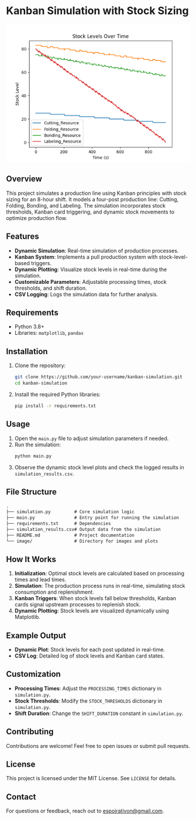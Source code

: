 # Kanban Simulation with Stock Sizing

![Simulation in Action](image/Figure_41.png)

## Overview
This project simulates a production line using Kanban principles with stock sizing for an 8-hour shift. It models a four-post production line: Cutting, Folding, Bonding, and Labeling. The simulation incorporates stock thresholds, Kanban card triggering, and dynamic stock movements to optimize production flow.

## Features
- **Dynamic Simulation**: Real-time simulation of production processes.
- **Kanban System**: Implements a pull production system with stock-level-based triggers.
- **Dynamic Plotting**: Visualize stock levels in real-time during the simulation.
- **Customizable Parameters**: Adjustable processing times, stock thresholds, and shift duration.
- **CSV Logging**: Logs the simulation data for further analysis.

## Requirements
- Python 3.8+
- Libraries: `matplotlib`, `pandas`

## Installation
1. Clone the repository:
   ```bash
   git clone https://github.com/your-username/kanban-simulation.git
   cd kanban-simulation
   ```
2. Install the required Python libraries:
   ```bash
   pip install -r requirements.txt
   ```

## Usage
1. Open the `main.py` file to adjust simulation parameters if needed.
2. Run the simulation:
   ```bash
   python main.py
   ```
3. Observe the dynamic stock level plots and check the logged results in `simulation_results.csv`.

## File Structure
```
.
├── simulation.py         # Core simulation logic
├── main.py               # Entry point for running the simulation
├── requirements.txt      # Dependencies
├── simulation_results.csv# Output data from the simulation
├── README.md             # Project documentation
└── image/                # Directory for images and plots
```

## How It Works
1. **Initialization**: Optimal stock levels are calculated based on processing times and lead times.
2. **Simulation**: The production process runs in real-time, simulating stock consumption and replenishment.
3. **Kanban Triggers**: When stock levels fall below thresholds, Kanban cards signal upstream processes to replenish stock.
4. **Dynamic Plotting**: Stock levels are visualized dynamically using Matplotlib.

## Example Output
- **Dynamic Plot**: Stock levels for each post updated in real-time.
- **CSV Log**: Detailed log of stock levels and Kanban card states.

## Customization
- **Processing Times**: Adjust the `PROCESSING_TIMES` dictionary in `simulation.py`.
- **Stock Thresholds**: Modify the `STOCK_THRESHOLDS` dictionary in `simulation.py`.
- **Shift Duration**: Change the `SHIFT_DURATION` constant in `simulation.py`.

## Contributing
Contributions are welcome! Feel free to open issues or submit pull requests.

## License
This project is licensed under the MIT License. See `LICENSE` for details.

## Contact
For questions or feedback, reach out to [espoirativon@gmail.com](mailto:your-email@example.com).
